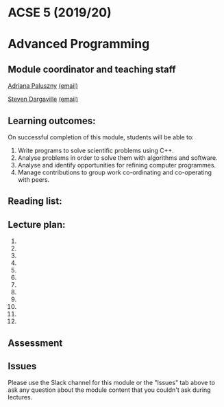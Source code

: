 # ACSE 5 (2019/20)
# Advanced Programming

## Module coordinator and teaching staff

[Adriana Paluszny](http://www.imperial.ac.uk/people/a.paluszny) [(email)](mailto:a.paluszny@imperial.ac.uk) 

[Steven Dargaville](http://www.imperial.ac.uk/people/s.dargaville) [(email)](mailto:s.dargaville@imperial.ac.uk) 

## Learning outcomes:

On successful completion of this module, students will be able to:

1.	Write programs to solve scientific problems using C++.
2.	Analyse problems in order to solve them with algorithms and software.
3.	Analyse and identify opportunities for refining computer programmes.
4.	Manage contributions to group work co-ordinating and co-operating with peers.


## Reading list:

## Lecture plan:

 1. 
 2. 
 3. 
 4. 
 5. 
 6. 
 7. 
 8. 
 9. 
10. 
11. 
12.

## Assessment



## Issues
 
Please use the Slack channel for this module or the "Issues" tab above to ask any question about the module content that you couldn't ask during lectures.
  
